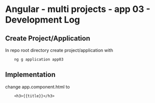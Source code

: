 # Angular - multi projects - app 03 - Development Log

## Create Project/Application

In repo root directory create project/application with 

        ng g application app03

## Implementation

change app.component.html to

        <h3>{{title}}</h3>


